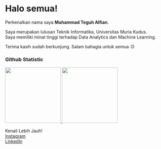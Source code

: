 # Halo semua! 

Perkenalkan nama saya **Muhammad Teguh Alfian**.<br>

Saya merupakan lulusan Teknik Informatika, Universitas Muria Kudus.<br>
Saya memiliki minat tinggi terhadap Data Analytics dan Machine Learning.<br>

Terima kasih sudah berkunjung. 
Salam bahagia untuk semua :D

### Github Statistic
<p align="left">
<a href="https://github.com/alfonsobuque800">
  <img height="180em" src="https://github-readme-stats-eight-theta.vercel.app/api?username=alfonsobuque800&show_icons=true&theme=algolia&include_all_commits=true&count_private=true"/>
  <img height="180em" src="https://github-readme-stats-eight-theta.vercel.app/api/top-langs/?username=alfonsobuque800&layout=compact&layout=compact&theme=algolia"/>
</a>
</p>

Kenali Lebih Jauh!<br>
[Instagram](https://www.instagram.com/teguh_alf/)<br>
[LinkedIn](https://www.linkedin.com/in/muhammad-teguh-alfian-05699a2a9/)<br>
